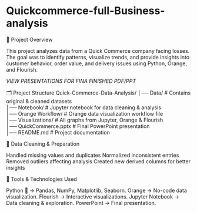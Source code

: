 # Quickcommerce-full-Business-analysis

📁 Project Overview

This project analyzes data from a Quick Commerce company facing losses.
The goal was to identify patterns, visualize trends, and provide insights into customer behavior, order value, and delivery issues using Python, Orange, and Flourish.

*VIEW PRESENTATIONS FOR FINA FINISHED PDF/PPT*


🗂️ Project Structure
Quick-Commerce-Data-Analysis/
│── Data/                  # Contains original & cleaned datasets  
│── Notebook/              # Jupyter notebook for data cleaning & analysis  
│── Orange Workflow/       # Orange data visualization workflow file  
│── Visualizations/        # All graphs from Jupyter, Orange & Flourish  
│── QuickCommerce.pptx     # Final PowerPoint presentation  
│── README.md              # Project documentation

🧹 Data Cleaning & Preparation

Handled missing values and duplicates
Normalized inconsistent entries
Removed outliers affecting analysis
Created new derived columns for better insights

🧠 Tools & Technologies Used

Python 🐍 → Pandas, NumPy, Matplotlib, Seaborn.
Orange → No-code data visualization.
Flourish → Interactive visualizations.
Jupyter Notebook → Data cleaning & exploration.
PowerPoint → Final presentation.
